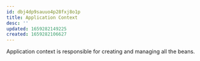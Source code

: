 ```yaml
---
id: dbj4dp9sauuo4p28fxj8o1p
title: Application Context
desc: ''
updated: 1659282149225
created: 1659282106627
---
```


Application context is responsible for creating and managing all the beans.
